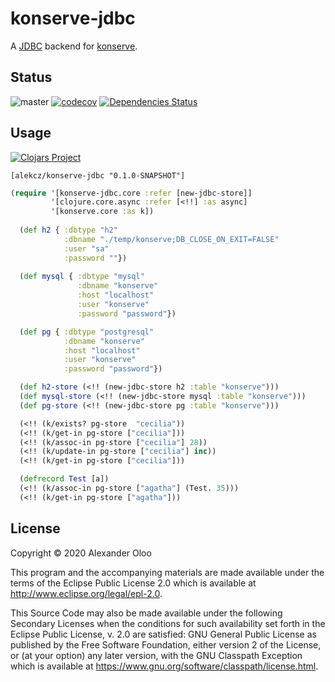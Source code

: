 # konserve-jdbc

A [JDBC](https://github.com/clojure/java.jdbc) backend for [konserve](https://github.com/replikativ/konserve). 

## Status

![master](https://github.com/alekcz/konserve-jdbc/workflows/master/badge.svg) [![codecov](https://codecov.io/gh/alekcz/konserve-jdbc/branch/master/graph/badge.svg)](https://codecov.io/gh/alekcz/konserve-jdbc) [![Dependencies Status](https://versions.deps.co/alekcz/konserve-jdbc/status.svg)](https://versions.deps.co/alekcz/konserve-jdbc)

## Usage

[![Clojars Project](https://img.shields.io/clojars/v/alekcz/konserve-jdbc.svg)](https://clojars.org/alekcz/konserve-jdbc)

`[alekcz/konserve-jdbc "0.1.0-SNAPSHOT"]`

```clojure
(require '[konserve-jdbc.core :refer [new-jdbc-store]]
         '[clojure.core.async :refer [<!!] :as async]
         '[konserve.core :as k])
  
  (def h2 { :dbtype "h2"
            :dbname "./temp/konserve;DB_CLOSE_ON_EXIT=FALSE"
            :user "sa"
            :password ""})
  
  (def mysql { :dbtype "mysql"
               :dbname "konserve"
               :host "localhost"
               :user "konserve"
               :password "password"})

  (def pg { :dbtype "postgresql"
            :dbname "konserve"
            :host "localhost"
            :user "konserve"
            :password "password"})

  (def h2-store (<!! (new-jdbc-store h2 :table "konserve")))
  (def mysql-store (<!! (new-jdbc-store mysql :table "konserve")))
  (def pg-store (<!! (new-jdbc-store pg :table "konserve")))

  (<!! (k/exists? pg-store  "cecilia"))
  (<!! (k/get-in pg-store ["cecilia"]))
  (<!! (k/assoc-in pg-store ["cecilia"] 28))
  (<!! (k/update-in pg-store ["cecilia"] inc))
  (<!! (k/get-in pg-store ["cecilia"]))

  (defrecord Test [a])
  (<!! (k/assoc-in pg-store ["agatha"] (Test. 35)))
  (<!! (k/get-in pg-store ["agatha"]))
```

## License

Copyright © 2020 Alexander Oloo

This program and the accompanying materials are made available under the
terms of the Eclipse Public License 2.0 which is available at
http://www.eclipse.org/legal/epl-2.0.

This Source Code may also be made available under the following Secondary
Licenses when the conditions for such availability set forth in the Eclipse
Public License, v. 2.0 are satisfied: GNU General Public License as published by
the Free Software Foundation, either version 2 of the License, or (at your
option) any later version, with the GNU Classpath Exception which is available
at https://www.gnu.org/software/classpath/license.html.
